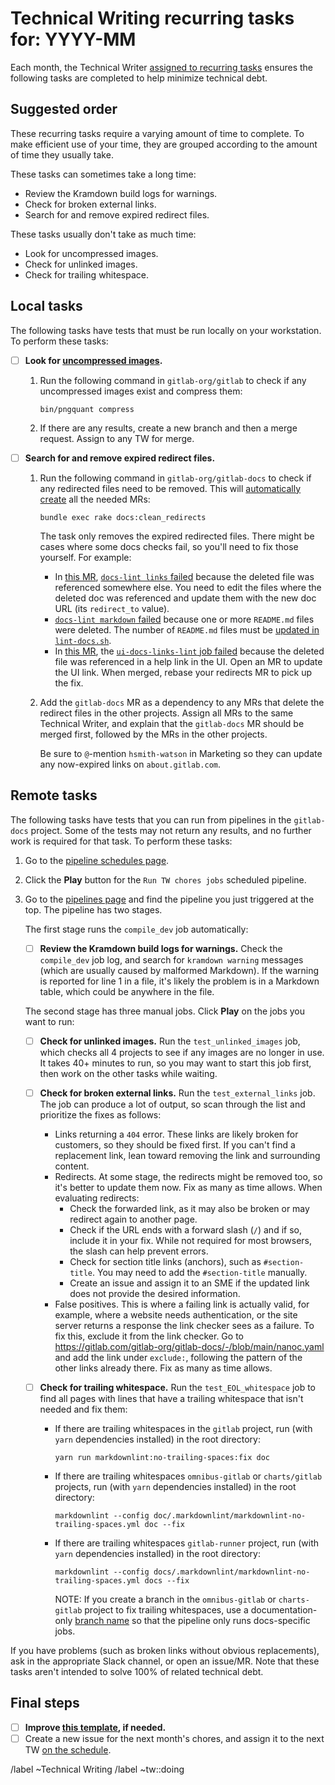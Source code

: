 # Technical Writing recurring tasks for: YYYY-MM

Each month, the Technical Writer [assigned to recurring tasks](https://about.gitlab.com/handbook/engineering/ux/technical-writing/#regularly-scheduled-tasks)
ensures the following tasks are completed to help minimize technical debt.

## Suggested order

These recurring tasks require a varying amount of time to complete. To make efficient use of your time, they are grouped according to the amount of time they usually take.

These tasks can sometimes take a long time:

- Review the Kramdown build logs for warnings.
- Check for broken external links.
- Search for and remove expired redirect files.

These tasks usually don't take as much time:

- Look for uncompressed images.
- Check for unlinked images.
- Check for trailing whitespace.

## Local tasks

The following tasks have tests that must be run locally on your workstation. To perform these tasks:

- [ ] **Look for [uncompressed images](https://docs.gitlab.com/ce/development/documentation/styleguide/index.html#compress-images).**

  1. Run the following command in `gitlab-org/gitlab` to check if any uncompressed images exist
     and compress them:

     ```shell
     bin/pngquant compress
     ```

  1. If there are any results, create a new branch and then a merge request.
     Assign to any TW for merge.

- [ ] **Search for and remove expired redirect files.**

  1. Run the following command in `gitlab-org/gitlab-docs` to check if any redirected
     files need to be removed. This will
     [automatically create](https://gitlab.com/gitlab-org/gitlab-docs/-/blob/main/doc/raketasks.md#clean-up-redirects)
     all the needed MRs:

     ```shell
     bundle exec rake docs:clean_redirects
     ```

     The task only removes the expired redirected files. There might be cases
     where some docs checks fail, so you'll need to fix those yourself. For example:
     - In [this MR](https://gitlab.com/gitlab-org/gitlab/-/merge_requests/68139), [`docs-lint links` failed](https://gitlab.com/gitlab-org/gitlab/-/jobs/1501259729)
       because the deleted file was referenced somewhere else. You need to edit
       the files where the deleted doc was referenced and update them with the
       new doc URL (its `redirect_to` value).
     - [`docs-lint markdown` failed](https://gitlab.com/gitlab-org/gitlab/-/jobs/1501259728)
       because one or more `README.md` files were deleted. The number of `README.md` files must
       be [updated in `lint-docs.sh`](https://gitlab.com/gitlab-org/gitlab/-/blob/4280e2f335ca4d425d607826fffce080381abe4c/scripts/lint-doc.sh#L70).
     - In [this MR](https://gitlab.com/gitlab-org/gitlab/-/merge_requests/83832), the [`ui-docs-links-lint` job failed](https://gitlab.com/gitlab-org/gitlab/-/jobs/2263919454) because the deleted file was referenced in a help link in the UI.
       Open an MR to update the UI link. When merged, rebase your redirects MR to pick up the fix.
  1. Add the `gitlab-docs` MR as a dependency to any MRs that delete the redirect files
     in the other projects. Assign all MRs to the same Technical Writer, and explain that the
     `gitlab-docs` MR should be merged first, followed by the MRs in the other projects.

     Be sure to `@`-mention `hsmith-watson` in Marketing so they can update any now-expired links on
     `about.gitlab.com`.

## Remote tasks

The following tasks have tests that you can run from pipelines in the `gitlab-docs` project.
Some of the tests may not return any results, and no further work is required for that
task. To perform these tasks:

1. Go to the [pipeline schedules page](https://gitlab.com/gitlab-org/gitlab-docs/-/pipeline_schedules).
1. Click the **Play** button for the `Run TW chores jobs` scheduled pipeline.
1. Go to the [pipelines page](https://gitlab.com/gitlab-org/gitlab-docs/-/pipelines)
   and find the pipeline you just triggered at the top. The pipeline has two stages.

   The first stage runs the `compile_dev` job automatically:

   - [ ] **Review the Kramdown build logs for warnings.** Check the `compile_dev`
     job log, and search for `kramdown warning` messages (which are usually caused
     by malformed Markdown). If the warning is reported for line 1 in a file, it's
     likely the problem is in a Markdown table, which could be anywhere in the file.

   The second stage has three manual jobs. Click **Play** on the jobs you want to run:

   - [ ] **Check for unlinked images.** Run the `test_unlinked_images` job, which checks
     all 4 projects to see if any images are no longer in use. It takes 40+ minutes
     to run, so you may want to start this job first, then work on the other tasks
     while waiting.
   - [ ] **Check for broken external links.** Run the `test_external_links` job. The job
     can produce a lot of output, so scan through the list and prioritize the fixes as follows:

     - Links returning a `404` error. These links are likely broken
       for customers, so they should be fixed first. If you can't find a replacement
       link, lean toward removing the link and surrounding content.
     - Redirects. At some stage, the redirects might be removed too, so it's better
       to update them now. Fix as many as time allows. When evaluating redirects:
       - Check the forwarded link, as it may also
         be broken or may redirect again to another page.
       - Check if the URL ends with a forward slash (`/`) and if so, include it in your fix.
         While not required for most browsers, the slash can help prevent errors.
       - Check for section title links (anchors), such as
         `#section-title`. You may need to add the `#section-title` manually.
       - Create an issue and assign it to an SME if the updated link does not provide
         the desired information.
     - False positives. This is where a failing link is actually valid, for example,
       where a website needs authentication, or the site server returns a response
       the link checker sees as a failure. To fix this, exclude it from
       the link checker. Go to <https://gitlab.com/gitlab-org/gitlab-docs/-/blob/main/nanoc.yaml>
       and add the link under `exclude:`, following the pattern of the other links
       already there. Fix as many as time allows.

   - [ ] **Check for trailing whitespace.** Run the `test_EOL_whitespace` job to
     find all pages with lines that have a trailing whitespace that isn't needed and fix them:

     - If there are trailing whitespaces in the `gitlab` project, run (with `yarn` dependencies installed) in the root directory:

       ```shell
       yarn run markdownlint:no-trailing-spaces:fix doc
       ```

     - If there are trailing whitespaces `omnibus-gitlab` or `charts/gitlab` projects, run (with `yarn` dependencies installed) in the root
       directory:

       ```shell
       markdownlint --config doc/.markdownlint/markdownlint-no-trailing-spaces.yml doc --fix
       ```

     - If there are trailing whitespaces `gitlab-runner` project, run (with `yarn` dependencies installed) in the root directory:

       ```shell
       markdownlint --config docs/.markdownlint/markdownlint-no-trailing-spaces.yml docs --fix
       ```

       NOTE:
       If you create a branch in the `omnibus-gitlab` or `charts-gitlab` project to fix trailing whitespaces, use a documentation-only [branch name](https://docs.gitlab.com/ee/development/documentation/#branch-naming) so that the pipeline only runs docs-specific jobs.

If you have problems (such as broken links without obvious replacements), ask in the appropriate
Slack channel, or open an issue/MR. Note that these tasks aren't intended to solve 100% of related
technical debt.

## Final steps

- [ ] **Improve [this template](https://gitlab.com/gitlab-org/technical-writing/-/blob/main/.gitlab/issue_templates/tw-monthly-tasks.md), if needed.**
- [ ] Create a new issue for the next month's chores, and assign it to the next TW
  [on the schedule](https://about.gitlab.com/handbook/engineering/ux/technical-writing/#regularly-scheduled-tasks).

/label ~Technical Writing
/label ~tw::doing
